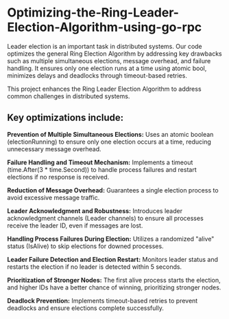 # Optimizing-the-Ring-Leader-Election-Algorithm-using-go-rpc
Leader election is an important task in distributed systems. Our code optimizes the general Ring Election Algorithm by addressing key drawbacks such as multiple simultaneous elections, message overhead, and failure handling. It ensures only one election runs at a time using atomic bool, minimizes delays and deadlocks through timeout-based retries.

This project enhances the Ring Leader Election Algorithm to address common challenges in distributed systems. 

## Key optimizations include:

**Prevention of Multiple Simultaneous Elections:**
Uses an atomic boolean (electionRunning) to ensure only one election occurs at a time, reducing unnecessary message overhead.

**Failure Handling and Timeout Mechanism:**
Implements a timeout (time.After(3 * time.Second)) to handle process failures and restart elections if no response is received.

**Reduction of Message Overhead:**
Guarantees a single election process to avoid excessive message traffic.

**Leader Acknowledgment and Robustness:**
Introduces leader acknowledgment channels (Leader channels) to ensure all processes receive the leader ID, even if messages are lost.

**Handling Process Failures During Election:**
Utilizes a randomized "alive" status (IsAlive) to skip elections for downed processes.

**Leader Failure Detection and Election Restart:**
Monitors leader status and restarts the election if no leader is detected within 5 seconds.

**Prioritization of Stronger Nodes:**
The first alive process starts the election, and higher IDs have a better chance of winning, prioritizing stronger nodes.

**Deadlock Prevention:**
Implements timeout-based retries to prevent deadlocks and ensure elections complete successfully.
